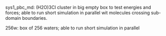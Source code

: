 sys1_pbc_md: (H2O)3Cl cluster in big empty box to test energies and
forces; able to run short simulation in parallel wit molecules
crossing sub-domain boundaries.

256w: box of 256 waters; able to run short simulation in parallel
